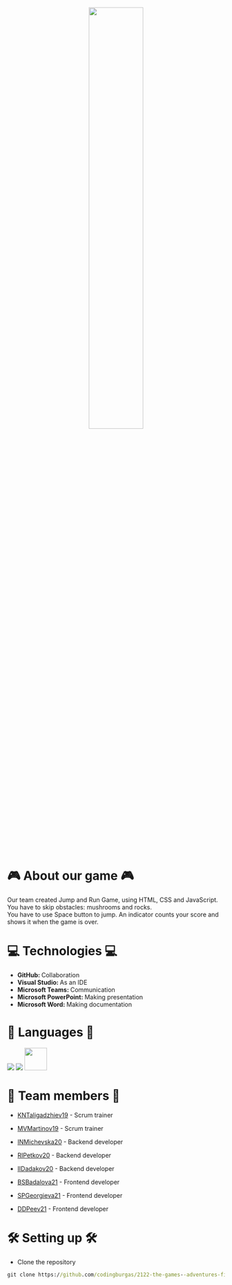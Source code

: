 <h1 align = "center"> 
<img src="https://cdn.discordapp.com/attachments/988516348919431252/990700593561624687/logo.png" width=50% height=50%>
</h1>

# 🎮 About our game 🎮
Our team created Jump and Run Game, using HTML, CSS and JavaScript. You have to skip obstacles: mushrooms and rocks. <br> 
You have to use Space button to jump. An indicator counts your score and shows it when the game is over.

# 💻 Technologies 💻	
- <b> GitHub: </b>  Collaboration
- <b> Visual Studio: </b>  As an IDE
- <b> Microsoft Teams: </b>  Communication
- <b> Microsoft PowerPoint: </b>  Making presentation
- <b> Microsoft Word: </b>  Making documentation

# 🚀 Languages 🚀
<p align="left"> 
    <img src="https://img.icons8.com/color/48/000000/html-5.png"/> 
    <img src="https://img.icons8.com/color/48/000000/css3.png"/> 
    <img src="https://cdn.iconscout.com/icon/free/png-256/javascript-2038874-1720087.png" width=52px height=52px>
</p>

# 👥 Team members 👥    
- [KNTaligadzhiev19](https://github.com/KNTaligadzhiev19) - Scrum trainer    
   
 
- [MVMartinov19](https://github.com/MVMartinov19) - Scrum trainer   


- [INMichevska20](https://github.com/INMichevska20) - Backend developer    
    

- [RIPetkov20](https://github.com/RIPetkov20) - Backend developer    
    
 
- [IIDadakov20](https://github.com/IIDadakov20) - Backend developer    
    
 
- [BSBadalova21](https://github.com/BSBadalova21) - Frontend developer    
      
 
- [SPGeorgieva21](https://github.com/SPGeorgieva21) - Frontend developer    
      
 
- [DDPeev21](https://github.com/DDPeev21) - Frontend developer     
    
# 🛠 Setting up 🛠
- Clone the repository
 ```cmd
 git clone https://github.com/codingburgas/2122-the-games--adventures-final-project-mvmartinov19.git
 ```